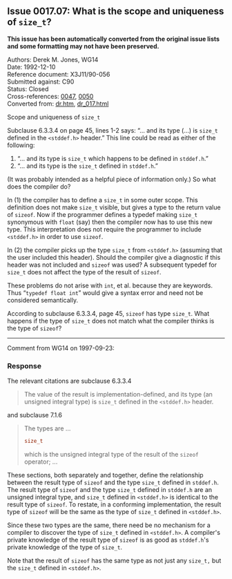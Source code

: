 ## Issue 0017.07: What is the scope and uniqueness of `size_t`?

**This issue has been automatically converted from the original issue lists and some formatting may not have been preserved.**

Authors: Derek M. Jones, WG14  
Date: 1992-12-10  
Reference document: X3J11/90-056  
Submitted against: C90  
Status: Closed  
Cross-references: [0047](issue0047.md), [0050](issue0050.md)  
Converted from: [dr.htm](https://www.open-std.org/jtc1/sc22/wg14/www/docs/dr.htm), [dr_017.html](https://www.open-std.org/jtc1/sc22/wg14/www/docs/dr_017.html)

Scope and uniqueness of `size_t`

Subclause 6.3.3.4 on page 45, lines 1-2 says: “... and its type (...) is
`size_t` defined in the `<stddef.h>` header.” This line could be read as either
of the following:

1. “... and its type is `size_t` which happens to be defined in `stddef.h`.”
2. “... and its type is the `size_t` defined in `stddef.h`.”

(It was probably intended as a helpful piece of information only.) So what does
the compiler do?

In (1) the compiler has to define a `size_t` in some outer scope. This
definition does not make `size_t` visible, but gives a type to the return value
of `sizeof`. Now if the programmer defines a typedef making `size_t` synonymous
with `float` (say) then the compiler now has to use this new type. This
interpretation does not require the programmer to include `<stddef.h>` in order
to use `sizeof`.

In (2) the compiler picks up the type `size_t` from `<stddef.h>` (assuming that
the user included this header). Should the compiler give a diagnostic if this
header was not included and `sizeof` was used? A subsequent typedef for `size_t`
does not affect the type of the result of `sizeof`.

These problems do not arise with `int`, et al. because they are keywords. Thus
“`typedef float int`” would give a syntax error and need not be considered
semantically.

According to subclause 6.3.3.4, page 45, `sizeof` has type `size_t`. What
happens if the type of `size_t` does not match what the compiler thinks is the
type of `sizeof`?

---

Comment from WG14 on 1997-09-23:

### Response

The relevant citations are subclause 6.3.3.4

> The value of the result is implementation-defined, and its type (an unsigned
> integral type) is `size_t` defined in the `<stddef.h>` header.

and subclause 7.1.6

> The types are ...
>
> ```c
> size_t
> ```
>
> which is the unsigned integral type of the result of the `sizeof` operator; ...

These sections, both separately and together, define the relationship between
the result type of `sizeof` and the type `size_t` defined in `stddef.h`. The
result type of `sizeof` and the type `size_t` defined in `stddef.h` are an
unsigned integral type, and `size_t` defined in `<stddef.h>` is identical to the
result type of `sizeof`. To restate, in a conforming implementation, the result
type of `sizeof` will be the same as the type of `size_t` defined in
`<stddef.h>`.

Since these two types are the same, there need be no mechanism for a compiler to
discover the type of `size_t` defined in `<stddef.h>`. A compiler's private
knowledge of the result type of `sizeof` is as good as `stddef.h`'s private
knowledge of the type of `size_t`.

Note that the result of `sizeof` has the same type as not just any `size_t,` but
the `size_t` defined in `<stddef.h>`.
